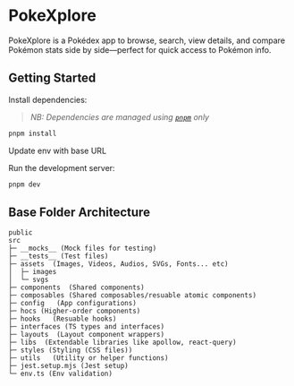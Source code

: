# PokeXplore

PokeXplore is a Pokédex app to browse, search, view details, and compare Pokémon stats side by side—perfect for quick access to Pokémon info.

## Getting Started

Install dependencies:

> _NB: Dependencies are managed using [`pnpm`](https://pnpm.io/installation) only_

```bash
pnpm install
```

Update env with base URL

Run the development server:

```bash
pnpm dev
```

## Base Folder Architecture

```text
public
src
├─ __mocks__ (Mock files for testing)
├─ __tests__ (Test files)
├─ assets  (Images, Videos, Audios, SVGs, Fonts... etc)
│  ├─ images
│  └─ svgs
├─ components  (Shared components)
├─ composables (Shared composables/resuable atomic components)
├─ config   (App configurations)
├─ hocs (Higher-order components)
├─ hooks   (Resuable hooks)
├─ interfaces (TS types and interfaces)
├─ layouts  (Layout component wrappers)
├─ libs  (Extendable libraries like apollow, react-query)
├─ styles (Styling (CSS files))
├─ utils   (Utility or helper functions)
├─ jest.setup.mjs (Jest setup)
└─ env.ts (Env validation)
```
